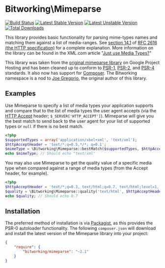 # Bitworking\Mimeparse

[![Build Status](https://secure.travis-ci.org/ramsey/mimeparse.png)](http://travis-ci.org/ramsey/mimeparse)
[![Latest Stable Version](https://poser.pugx.org/bitworking/mimeparse/v/stable.png)](https://packagist.org/packages/bitworking/mimeparse)
[![Latest Unstable Version](https://poser.pugx.org/bitworking/mimeparse/v/unstable.png)](https://packagist.org/packages/bitworking/mimeparse)
[![Total Downloads](https://poser.pugx.org/bitworking/mimeparse/downloads.png)](https://packagist.org/packages/bitworking/mimeparse)

This library provides basic functionality for parsing mime-types names and
matching them against a list of media-ranges. See [section 14.1][http-accept] of
[RFC 2616 (the HTTP specification)][http] for a complete explanation. More
information on the library can be found in the XML.com article
"[Just use Media Types?][jgregorio-restful]"

This library was taken from the [original mimeparse library][mimeparse]
on Google Project Hosting and has been cleaned up to conform to [PSR-1][],
[PSR-2][], and [PSR-4][] standards. It also now has support for [Composer][].
The Bitworking namespace is a nod to [Joe Gregorio][jgregorio], the original
author of this library.

## Examples

Use Mimeparse to specify a list of media types your application supports and
compare that to the list of media types the user agent accepts (via the
[HTTP Accept][http-accept] header; `$_SERVER['HTTP_ACCEPT']`). Mimeparse will
give you the best match to send back to the user agent for your list of
supported types or `null` if there is no best match.

```php
<?php
$supportedTypes = array('application/xbel+xml', 'text/xml');
$httpAcceptHeader = 'text/*;q=0.5,*/*; q=0.1';
$mimeType = \Bitworking\Mimeparse::bestMatch($supportedTypes, $httpAcceptHeader);
echo $mimeType; // Should echo "text/xml"
```

You may also use Mimeparse to get the quality value of a specific media type
when compared against a range of media types (from the Accept header, for example).

```php
<?php
$httpAcceptHeader = 'text/*;q=0.3, text/html;q=0.7, text/html;level=1, text/html;level=2;q=0.4, *\/*;q=0.5';
$quality = \Bitworking\Mimeparse::quality('text/html', $httpAcceptHeader);
echo $quality; // Should echo 0.7
```

## Installation

The preferred method of installation is via [Packagist][], as this provides
the PSR-0 autoloader functionality. The following `composer.json` will download
and install the latest version of the Mimeparse library into your project:

```json
{
    "require": {
        "bitworking/mimeparse": "~2.1"
    }
}
```


[http-accept]: http://tools.ietf.org/html/rfc2616#section-14.1
[http]: http://tools.ietf.org/html/rfc2616
[jgregorio-restful]: http://www.xml.com/pub/a/2005/06/08/restful.html
[mimeparse]: http://code.google.com/p/mimeparse/
[PSR-1]: http://www.php-fig.org/psr/psr-1/
[PSR-2]: http://www.php-fig.org/psr/psr-2/
[PSR-4]: http://www.php-fig.org/psr/psr-4/
[composer]: http://getcomposer.org/
[jgregorio]: http://bitworking.org/
[packagist]: http://packagist.org/

